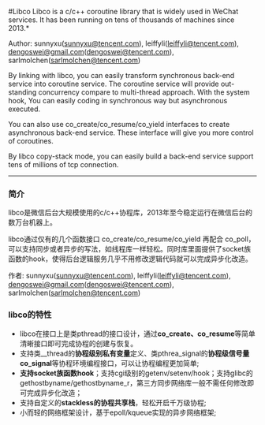 #Libco
Libco is a c/c++ coroutine library that is widely used in WeChat services. It has been running on tens of thousands of machines since 2013.*

Author: sunnyxu(sunnyxu@tencent.com), leiffyli(leiffyli@tencent.com), dengoswei@gmail.com(dengoswei@tencent.com), sarlmolchen(sarlmolchen@tencent.com)

By linking with libco, you can easily transform synchronous back-end service into coroutine service. The coroutine service will provide out-standing concurrency compare to multi-thread approach. With the system hook, You can easily coding in synchronous way but asynchronous executed.

You can also use co_create/co_resume/co_yield interfaces to create asynchronous back-end service. These interface will give you more control of coroutines.

By libco copy-stack mode, you can easily build a back-end service support tens of millions of tcp connection.
***
### 简介
libco是微信后台大规模使用的c/c++协程库，2013年至今稳定运行在微信后台的数万台机器上。  

libco通过仅有的几个函数接口 co_create/co_resume/co_yield 再配合 co_poll，可以支持同步或者异步的写法，如线程库一样轻松。同时库里面提供了socket族函数的hook，使得后台逻辑服务几乎不用修改逻辑代码就可以完成异步化改造。

作者: sunnyxu(sunnyxu@tencent.com), leiffyli(leiffyli@tencent.com), dengoswei@gmail.com(dengoswei@tencent.com), sarlmolchen(sarlmolchen@tencent.com)

### libco的特性
- libco在接口上是类pthread的接口设计，通过**co_create、co_resume**等简单清晰接口即可完成协程的创建与恢复。
- 支持类__thread的**协程级别私有变量**定义、类pthrea_signal的**协程级信号量co_signal**等协程环境编程接口，可以让协程编程更加简单;
- **支持socket族函数hook**；支持cgi级别的getenv/setenv/hook；支持glibc的gethostbyname/gethostbyname_r，第三方同步网络库一般不需任何修改即可完成异步化改造；
- 支持自定义的**stackless的协程共享栈**，轻松开启千万级协程;
- 小而轻的网络框架设计，基于epoll/kqueue实现的异步网络框架;

